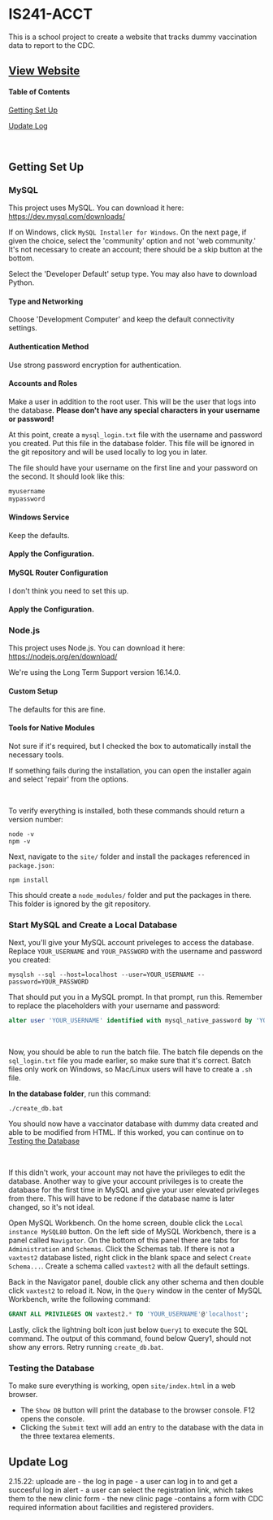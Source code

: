 # IS241-ACCT
This is a school project to create a website that tracks dummy vaccination data to report to the CDC.

## [View Website](https://acct-vaxtracker.me/site/index.html)

#### Table of Contents
[Getting Set Up](#getting-set-up)

[Update Log](#update-log)

<br>

## Getting Set Up
### MySQL
This project uses MySQL. You can download it here: https://dev.mysql.com/downloads/ 

If on Windows, click `MySQL Installer for Windows`.
On the next page, if given the choice, select the 'community' option and not 'web community.' It's not necessary to create an account; there should be a skip button at the bottom. 

Select the 'Developer Default' setup type. You may also have to download Python. 
#### Type and Networking
Choose 'Development Computer' and keep the default connectivity settings.
#### Authentication Method
Use strong password encryption for authentication.
#### Accounts and Roles
Make a user in addition to the root user. This will be the user that logs into the database. 
**Please don't have any special characters in your username or password!**

At this point, create a `mysql_login.txt` file with the username and password you created. Put this file in the database folder. This file will be ignored in the git repository and will be used locally to log you in later.

The file should have your username on the first line and your password on the second. It should look like this: 
```txt
myusername
mypassword
```
#### Windows Service
Keep the defaults.
#### Apply the Configuration.
#### MySQL Router Configuration
I don't think you need to set this up.
#### Apply the Configuration.

### Node.js
This project uses Node.js. You can download it here: https://nodejs.org/en/download/ 

We're using the Long Term Support version 16.14.0.
#### Custom Setup
The defaults for this are fine.
#### Tools for Native Modules
Not sure if it's required, but I checked the box to automatically install the necessary tools.

If something fails during the installation, you can open the installer again and select 'repair' from the options.

<br>

To verify everything is installed, both these commands should return a version number: 
```batch
node -v
npm -v
```

Next, navigate to the `site/` folder and install the packages referenced in `package.json`:
```batch
npm install
```
This should create a `node_modules/` folder and put the packages in there. This folder is ignored by the git repository.

### Start MySQL and Create a Local Database
Next, you'll give your MySQL account priveleges to access the database. Replace `YOUR_USERNAME` and `YOUR_PASSWORD` with the username and password you created:
```batch
mysqlsh --sql --host=localhost --user=YOUR_USERNAME --password=YOUR_PASSWORD
```
That should put you in a MySQL prompt. In that prompt, run this. Remember to replace the placeholders with your username and password:
```sql
alter user 'YOUR_USERNAME' identified with mysql_native_password by 'YOUR_PASSWORD';
```

<br>

Now, you should be able to run the batch file. The batch file depends on the `sql_login.txt` file you made earlier, so make sure that it's correct. 
Batch files only work on Windows, so Mac/Linux users will have to create a `.sh` file. 

**In the database folder**, run this command: 
```batch
./create_db.bat
```
You should now have a vaccinator database with dummy data created and able to be modified from HTML. If this worked, you can continue on to [Testing the Database](#testing-the-database)

<br>

If this didn't work, your account may not have the privileges to edit the database. Another way to give your account privileges is to create the database for the first time in MySQL and give your user elevated privileges from there. This will have to be redone if the database name is later changed, so it's not ideal.

Open MySQL Workbench. On the home screen, double click the `Local instance MySQL80` button. On the left side of MySQL Workbench, there is a panel called `Navigator`. On the bottom of this panel there are tabs for `Administration` and `Schemas`. Click the Schemas tab. If there is not a `vaxtest2` database listed, right click in the blank space and select `Create Schema...`. Create a schema called `vaxtest2` with all the default settings. 

Back in the Navigator panel, double click any other schema and then double click `vaxtest2` to reload it. Now, in the `Query` window in the center of MySQL Workbench, write the following command:
```sql
GRANT ALL PRIVILEGES ON vaxtest2.* TO 'YOUR_USERNAME'@'localhost';
```
Lastly, click the lightning bolt icon just below `Query1` to execute the SQL command. The output of this command, found below Query1, should not show any errors. Retry running `create_db.bat`.

### Testing the Database
To make sure everything is working, open `site/index.html` in a web browser. 

- The `Show DB` button will print the database to the browser console. F12 opens the console.
- Clicking the `Submit` text will add an entry to the database with the data in the three textarea elements.


## Update Log
2.15.22: uploade are
	- the log in page
		- a user can log in to and get a succesful log in alert
		- a user can select the registration link, which takes them to the new clinic form
	-  the new clinic page
		-contains a form with CDC required information about facilities and registered providers.